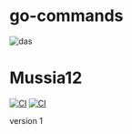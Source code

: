 # go-commands
![das](https://img.shields.io/badge/Build-passed-purple)
# Mussia12
[![CI](https://github.com/yurikrupnik/go-commands/actions/workflows/basic.yml/badge.svg)](https://github.com/yurikrupnik/go-commands/actions/workflows/basic.yml)
[![CI](https://github.com/yurikrupnik/go-commands/actions/workflows/tag.yml/badge.svg)](https://github.com/yurikrupnik/go-commands/actions/workflows/tag.yml)

version 1